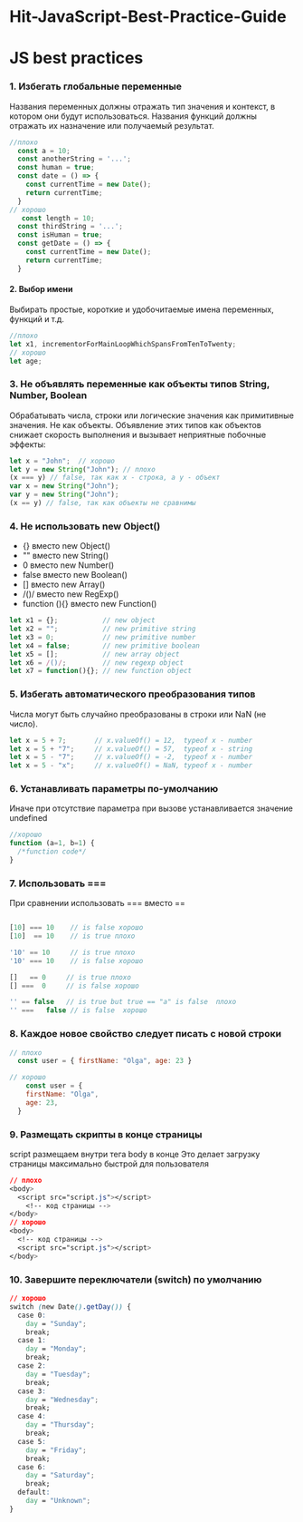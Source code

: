 # Hit-JavaScript-Best-Practice-Guide

# JS best practices


### 1. Избегать глобальные переменные

Названия переменных должны отражать тип значения и контекст, в котором они будут использоваться.
Названия функций должны отражать их назначение или получаемый результат.

``` js
//плохо
  const a = 10;
  const anotherString = '...';
  const human = true;
  const date = () => {
    const currentTime = new Date();
    return currentTime;
  }
// хорошо
   const length = 10;
  const thirdString = '...';
  const isHuman = true;
  const getDate = () => {
    const currentTime = new Date();
    return currentTime;
  } 
```

#### 2. Выбор имени

Выбирать простые, короткие и удобочитаемые имена переменных, функций и т.д.

```js
//плохо
let x1, incrementorForMainLoopWhichSpansFromTenToTwenty;
// хорошо
let age;
```

### 3. Не объявлять переменные как объекты типов String, Number, Boolean
Обрабатывать числа, строки или логические значения как примитивные значения. Не как объекты.
Объявление этих типов как объектов снижает скорость выполнения и вызывает неприятные побочные эффекты:
```js
let x = "John";  // хорошо            
let y = new String("John"); // плохо
(x === y) // false, так как x - строка, а y - объект
var x = new String("John");             
var y = new String("John");
(x == y) // false, так как объекты не сравнимы

```
### 4. Не использовать new Object()
* {} вместо new Object()
* "" вместо new String()
* 0 вместо new Number()
* false вместо new Boolean()
* [] вместо new Array()
* /()/ вместо new RegExp()
* function (){} вместо new Function()
```js
let x1 = {};           // new object
let x2 = "";           // new primitive string
let x3 = 0;            // new primitive number
let x4 = false;        // new primitive boolean
let x5 = [];           // new array object
let x6 = /()/;         // new regexp object
let x7 = function(){}; // new function object
```

### 5. Избегать автоматического преобразования типов
Числа могут быть случайно преобразованы в строки или NaN (не число).
```js
let x = 5 + 7;       // x.valueOf() = 12,  typeof x - number
let x = 5 + "7";     // x.valueOf() = 57,  typeof x - string
let x = 5 - "7";     // x.valueOf() = -2,  typeof x - number
let x = 5 - "x";     // x.valueOf() = NaN, typeof x - number
```

### 6. Устанавливать параметры по-умолчанию
Иначе при отсутствие параметра при вызове устанавливается значение undefined
```js
//хорошо
function (a=1, b=1) { 
  /*function code*/
}
```

### 7. Использовать ===

При сравнении использовать === вместо ==

```js

[10] === 10    // is false хорошо
[10]  == 10    // is true плохо

'10' == 10     // is true плохо
'10' === 10    // is false хорошо

[]   == 0     // is true плохо
[] ===  0     // is false хорошо

'' == false   // is true but true == "a" is false  плохо
'' ===   false // is false  хорошо
```

### 8. Каждое новое свойство следует писать с новой строки

```js
// плохо
  const user = { firstName: "Olga", age: 23 }  

// хорошо
    const user = {                             
    firstName: "Olga",
    age: 23,
  }  
```

### 9. Размещать скрипты в конце страницы

script размещаем внутри тега body в конце
Это делает загрузку страницы максимально быстрой для пользователя
```css
// плохо
<body>
  <script src="script.js"></script>
    <!-- код страницы -->
</body>
// хорошо
<body>
  <!-- код страницы -->
  <script src="script.js"></script>
</body>
```

### 10. Завершите переключатели (switch) по умолчанию

```css
// хорошо
switch (new Date().getDay()) {
  case 0:
    day = "Sunday";
    break;
  case 1:
    day = "Monday";
    break;
  case 2:
    day = "Tuesday";
    break;
  case 3:
    day = "Wednesday";
    break;
  case 4:
    day = "Thursday";
    break;
  case 5:
    day = "Friday";
    break;
  case 6:
    day = "Saturday";
    break;
  default:
    day = "Unknown";
}
```
